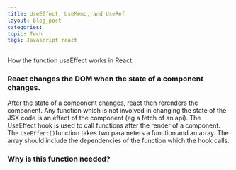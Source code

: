 ```yaml
---
title: UseEffect, UseMemo, and UseRef
layout: blog_post
categories:
topic: Tech
tags: Javascript react
---
```

How the function useEffect works in React.
### React changes the DOM when the state of a component changes.
After the state of a component changes, react then rerenders the component. Any function which is not involved in changing the state of the JSX code is 
an effect of the component (eg a fetch of an api). The UseEffect hook is used to call functions after the render of a component. The `UseEffect()`function takes two parameters
a function and an array. The array should include the dependencies of the function which the hook calls. 

### Why is this function needed? 



